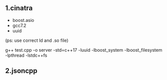 ## 1.cinatra

* boost.asio
* gcc7.2
* uuid

(ps: use correct ld and .so file)

g++ test.cpp -o server -std=c++17 -luuid -lboost_system -lboost_filesystem -lpthread -lstdc++fs

## 2.jsoncpp